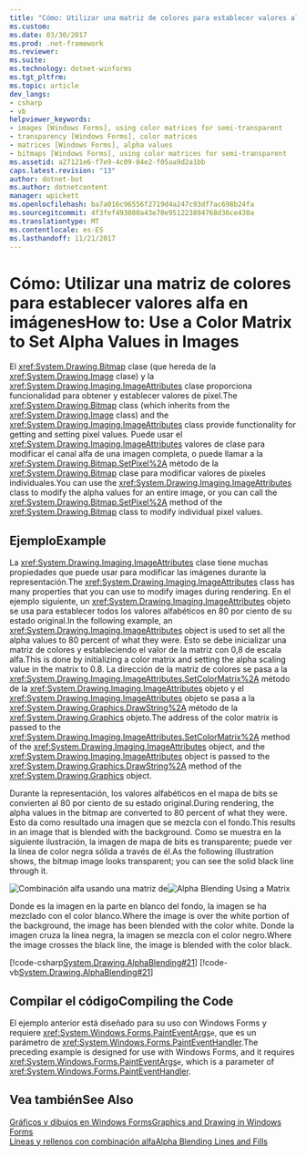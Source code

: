 ```yaml
---
title: "Cómo: Utilizar una matriz de colores para establecer valores alfa en imágenes"
ms.custom: 
ms.date: 03/30/2017
ms.prod: .net-framework
ms.reviewer: 
ms.suite: 
ms.technology: dotnet-winforms
ms.tgt_pltfrm: 
ms.topic: article
dev_langs:
- csharp
- vb
helpviewer_keywords:
- images [Windows Forms], using color matrices for semi-transparent
- transparency [Windows Forms], color matrices
- matrices [Windows Forms], alpha values
- bitmaps [Windows Forms], using color matrices for semi-transparent
ms.assetid: a27121e6-f7e9-4c09-84e2-f05aa9d2a1bb
caps.latest.revision: "13"
author: dotnet-bot
ms.author: dotnetcontent
manager: wpickett
ms.openlocfilehash: ba7a016c96556f2719d4a247c93df7ac698b24fa
ms.sourcegitcommit: 4f3fef493080a43e70e951223894768d36ce430a
ms.translationtype: MT
ms.contentlocale: es-ES
ms.lasthandoff: 11/21/2017
---
```

# <a name="how-to-use-a-color-matrix-to-set-alpha-values-in-images"></a><span data-ttu-id="65812-102">Cómo: Utilizar una matriz de colores para establecer valores alfa en imágenes</span><span class="sxs-lookup"><span data-stu-id="65812-102">How to: Use a Color Matrix to Set Alpha Values in Images</span></span>
<span data-ttu-id="65812-103">El <xref:System.Drawing.Bitmap> clase (que hereda de la <xref:System.Drawing.Image> clase) y la <xref:System.Drawing.Imaging.ImageAttributes> clase proporciona funcionalidad para obtener y establecer valores de píxel.</span><span class="sxs-lookup"><span data-stu-id="65812-103">The <xref:System.Drawing.Bitmap> class (which inherits from the <xref:System.Drawing.Image> class) and the <xref:System.Drawing.Imaging.ImageAttributes> class provide functionality for getting and setting pixel values.</span></span> <span data-ttu-id="65812-104">Puede usar el <xref:System.Drawing.Imaging.ImageAttributes> valores de clase para modificar el canal alfa de una imagen completa, o puede llamar a la <xref:System.Drawing.Bitmap.SetPixel%2A> método de la <xref:System.Drawing.Bitmap> clase para modificar valores de píxeles individuales.</span><span class="sxs-lookup"><span data-stu-id="65812-104">You can use the <xref:System.Drawing.Imaging.ImageAttributes> class to modify the alpha values for an entire image, or you can call the <xref:System.Drawing.Bitmap.SetPixel%2A> method of the <xref:System.Drawing.Bitmap> class to modify individual pixel values.</span></span>  
  
## <a name="example"></a><span data-ttu-id="65812-105">Ejemplo</span><span class="sxs-lookup"><span data-stu-id="65812-105">Example</span></span>  
 <span data-ttu-id="65812-106">La <xref:System.Drawing.Imaging.ImageAttributes> clase tiene muchas propiedades que puede usar para modificar las imágenes durante la representación.</span><span class="sxs-lookup"><span data-stu-id="65812-106">The <xref:System.Drawing.Imaging.ImageAttributes> class has many properties that you can use to modify images during rendering.</span></span> <span data-ttu-id="65812-107">En el ejemplo siguiente, un <xref:System.Drawing.Imaging.ImageAttributes> objeto se usa para establecer todos los valores alfabéticos en 80 por ciento de su estado original.</span><span class="sxs-lookup"><span data-stu-id="65812-107">In the following example, an <xref:System.Drawing.Imaging.ImageAttributes> object is used to set all the alpha values to 80 percent of what they were.</span></span> <span data-ttu-id="65812-108">Esto se debe inicializar una matriz de colores y estableciendo el valor de la matriz con 0,8 de escala alfa.</span><span class="sxs-lookup"><span data-stu-id="65812-108">This is done by initializing a color matrix and setting the alpha scaling value in the matrix to 0.8.</span></span> <span data-ttu-id="65812-109">La dirección de la matriz de colores se pasa a la <xref:System.Drawing.Imaging.ImageAttributes.SetColorMatrix%2A> método de la <xref:System.Drawing.Imaging.ImageAttributes> objeto y el <xref:System.Drawing.Imaging.ImageAttributes> objeto se pasa a la <xref:System.Drawing.Graphics.DrawString%2A> método de la <xref:System.Drawing.Graphics> objeto.</span><span class="sxs-lookup"><span data-stu-id="65812-109">The address of the color matrix is passed to the <xref:System.Drawing.Imaging.ImageAttributes.SetColorMatrix%2A> method of the <xref:System.Drawing.Imaging.ImageAttributes> object, and the <xref:System.Drawing.Imaging.ImageAttributes> object is passed to the <xref:System.Drawing.Graphics.DrawString%2A> method of the <xref:System.Drawing.Graphics> object.</span></span>  
  
 <span data-ttu-id="65812-110">Durante la representación, los valores alfabéticos en el mapa de bits se convierten al 80 por ciento de su estado original.</span><span class="sxs-lookup"><span data-stu-id="65812-110">During rendering, the alpha values in the bitmap are converted to 80 percent of what they were.</span></span> <span data-ttu-id="65812-111">Esto da como resultado una imagen que se mezcla con el fondo.</span><span class="sxs-lookup"><span data-stu-id="65812-111">This results in an image that is blended with the background.</span></span> <span data-ttu-id="65812-112">Como se muestra en la siguiente ilustración, la imagen de mapa de bits es transparente; puede ver la línea de color negra sólida a través de él.</span><span class="sxs-lookup"><span data-stu-id="65812-112">As the following illustration shows, the bitmap image looks transparent; you can see the solid black line through it.</span></span>  
  
 <span data-ttu-id="65812-113">![Combinación alfa usando una matriz de](../../../../docs/framework/winforms/advanced/media/image2.png "image2")</span><span class="sxs-lookup"><span data-stu-id="65812-113">![Alpha Blending Using a Matrix](../../../../docs/framework/winforms/advanced/media/image2.png "image2")</span></span>  
  
 <span data-ttu-id="65812-114">Donde es la imagen en la parte en blanco del fondo, la imagen se ha mezclado con el color blanco.</span><span class="sxs-lookup"><span data-stu-id="65812-114">Where the image is over the white portion of the background, the image has been blended with the color white.</span></span> <span data-ttu-id="65812-115">Donde la imagen cruza la línea negra, la imagen se mezcla con el color negro.</span><span class="sxs-lookup"><span data-stu-id="65812-115">Where the image crosses the black line, the image is blended with the color black.</span></span>  
  
 [!code-csharp[System.Drawing.AlphaBlending#21](../../../../samples/snippets/csharp/VS_Snippets_Winforms/System.Drawing.AlphaBlending/CS/Class1.cs#21)]
 [!code-vb[System.Drawing.AlphaBlending#21](../../../../samples/snippets/visualbasic/VS_Snippets_Winforms/System.Drawing.AlphaBlending/VB/Class1.vb#21)]  
  
## <a name="compiling-the-code"></a><span data-ttu-id="65812-116">Compilar el código</span><span class="sxs-lookup"><span data-stu-id="65812-116">Compiling the Code</span></span>  
 <span data-ttu-id="65812-117">El ejemplo anterior está diseñado para su uso con Windows Forms y requiere <xref:System.Windows.Forms.PaintEventArgs>`e`, que es un parámetro de <xref:System.Windows.Forms.PaintEventHandler>.</span><span class="sxs-lookup"><span data-stu-id="65812-117">The preceding example is designed for use with Windows Forms, and it requires <xref:System.Windows.Forms.PaintEventArgs>`e`, which is a parameter of <xref:System.Windows.Forms.PaintEventHandler>.</span></span>  
  
## <a name="see-also"></a><span data-ttu-id="65812-118">Vea también</span><span class="sxs-lookup"><span data-stu-id="65812-118">See Also</span></span>  
 [<span data-ttu-id="65812-119">Gráficos y dibujos en Windows Forms</span><span class="sxs-lookup"><span data-stu-id="65812-119">Graphics and Drawing in Windows Forms</span></span>](../../../../docs/framework/winforms/advanced/graphics-and-drawing-in-windows-forms.md)  
 [<span data-ttu-id="65812-120">Líneas y rellenos con combinación alfa</span><span class="sxs-lookup"><span data-stu-id="65812-120">Alpha Blending Lines and Fills</span></span>](../../../../docs/framework/winforms/advanced/alpha-blending-lines-and-fills.md)
